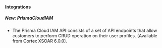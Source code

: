 
#### Integrations
##### New: PrismaCloudIAM
- The Prisma Cloud IAM API consists of a set of API endpoints that allow customers to perform CRUD operation on their user profiles. (Available from Cortex XSOAR 6.0.0).
